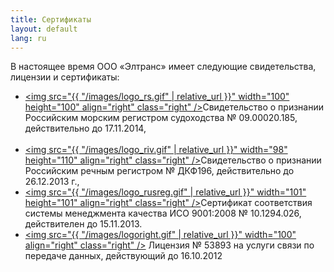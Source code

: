 ```yaml
---
title: Сертификаты
layout: default
lang: ru
---
```

В настоящее время ООО «Элтранс» имеет следующие свидетельства, лицензии и сертификаты:

*   [<img src="{{ "/images/logo_rs.gif" | relative_url }}" width="100" height="100" align="right" class="right" />](http://www.rs-head.spb.ru/)Свидетельство о признании Российским морским регистром судоходства №&nbsp;09.00020.185, действительно до 17.11.2014,<br><br>
*   [<img src="{{ "/images/logo_riv.gif" | relative_url }}" width="98" height="110" align="right" class="right" />](http://rivreg.ru/)Свидетельство о признании Российским речным регистром №&nbsp;ДКФ196, действительно до 26.12.2013 г.,
*   [<img src="{{ "/images/logo_rusreg.gif" | relative_url }}" width="101" height="101" align="right" class="right" />](http://rusregister.ru/)Сертификат соответствия системы менеджмента качества ИСО 9001:2008 №&nbsp;10.1294.026, действителен до 15.11.2013.
*   [<img src="{{ "/images/logoright.gif" | relative_url }}" width="100" align="right" class="right" />](http://rsoc.ru) Лицензия №&nbsp;53893 на услуги связи по передаче данных, действующий до 16.10.2012
